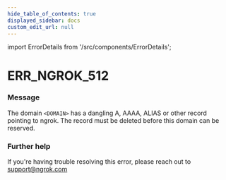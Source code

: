 ```yaml
---
hide_table_of_contents: true
displayed_sidebar: docs
custom_edit_url: null
---
```


import ErrorDetails from '/src/components/ErrorDetails';

# ERR_NGROK_512

### Message
The domain `<DOMAIN>` has a dangling A, AAAA, ALIAS or other record pointing to ngrok. The record must be deleted before this domain can be reserved.

### Further help
If you're having trouble resolving this error, please reach out to [support@ngrok.com](mailto:support@ngrok.com?subject=Help%20with%20ERR_NGROK_512)

<ErrorDetails error='err_ngrok_512' />
